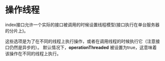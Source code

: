 # 操作线程

index接口允许一个实际的接口被调用的时候设置线程模型(接口执行在单台服务器的分片上)。

这些选项是为了在不同的线程上执行操作，或者在调用线程的时候执行它（注意接口仍然是异步的）。 
默认情况下，**operationThreaded** 被设置为true，这意味着该操作在不同的线程上执行。